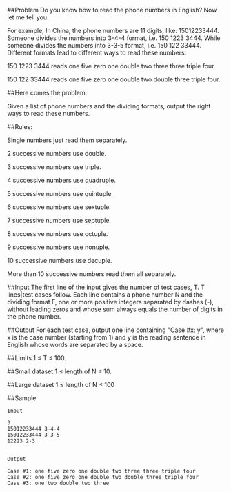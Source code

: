 ##Problem
Do you know how to read the phone numbers in English? Now let me tell you.

For example, In China, the phone numbers are 11 digits, like: 15012233444.
Someone divides the numbers into 3-4-4 format, i.e. 150 1223 3444. While someone
divides the numbers into 3-3-5 format, i.e. 150 122 33444. Different formats
lead to different ways to read these numbers:

150 1223 3444 reads one five zero one double two three three triple four.

150 122 33444 reads one five zero one double two double three triple four.

##Here comes the problem:

Given a list of phone numbers and the dividing formats, output the right ways to
read these numbers.

##Rules:

Single numbers just read them separately.

2 successive numbers use double.

3 successive numbers use triple.

4 successive numbers use quadruple.

5 successive numbers use quintuple.

6 successive numbers use sextuple.

7 successive numbers use septuple.

8 successive numbers use octuple.

9 successive numbers use nonuple.

10 successive numbers use decuple.

More than 10 successive numbers read them all separately.

##Input
The first line of the input gives the number of test cases, T. T lines|test
cases follow. Each line contains a phone number N and the dividing format F,
one or more positive integers separated by dashes (-), without leading zeros and
whose sum always equals the number of digits in the phone number.

##Output
For each test case, output one line containing "Case #x: y", where x is the case
number (starting from 1) and y is the reading sentence in English whose words
are separated by a space.

##Limits
1 ≤ T ≤ 100.

##Small dataset
1 ≤ length of N ≤ 10.

##Large dataset
1 ≤ length of N ≤ 100

##Sample

```
Input

3
15012233444 3-4-4
15012233444 3-3-5
12223 2-3


Output

Case #1: one five zero one double two three three triple four
Case #2: one five zero one double two double three triple four
Case #3: one two double two three
```
